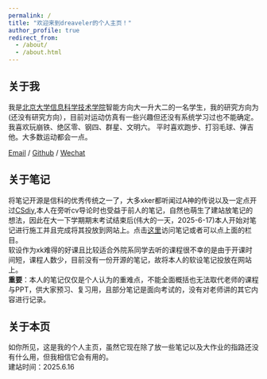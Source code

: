 ```yaml
---
permalink: /
title: "欢迎来到dreaveler的个人主页！"
author_profile: true
redirect_from: 
  - /about/
  - /about.html
---
```

## 关于我
我是[北京大学](https://www.pku.edu.cn/)[信息科学技术学院](https://eecs.pku.edu.cn/)智能方向大一升大二的一名学生，我的研究方向为(还没有研究方向），目前对运动仿真有一些兴趣但还没有系统学习过也不能确定。  
我喜欢玩崩铁、绝区零、钢四、群星、文明六。
平时喜欢跑步、打羽毛球、弹吉他。大多数运动都会一点。

[Email](dreaveler.stu.pku.edu.cn) / [Github](https://github.com/dreaveler) / [Wechat](../images/wechat.jpg)  
## 关于笔记
将笔记开源是信科的优秀传统之一了，大多xker都听闻过A神的传说以及一定点开过[CSdiy](https://csdiy.wiki/),本人在旁听cv导论时也受益于前人的笔记，自然也萌生了建站放笔记的想法，因此在大一下学期期末考试结束后(伟大的一天，2025-6-17)本人开始对笔记进行施工并且完成将其投放到网站上。点击[这里](https://dreaveler.github.io/notes/)访问笔记或者可以点上面的栏目。  
软设作为xk难得的好课且比较适合外院系同学去听的课程很不幸的是由于开课时间短，课程人数少，目前没有一份开源的笔记，故将本人的软设笔记投放在网站上。  
**重要**：本人的笔记仅仅是个人认为的重难点，不能全面概括也无法取代老师的课程与PPT，供大家预习、复习用，且部分笔记是面向考试的，没有对老师讲的其它内容进行记录。
## 关于本页
如你所见，这是我的个人主页，虽然它现在除了放一些笔记以及大作业的指路还没有什么用，但我相信它会有用的。  
建站时间：2025.6.16

